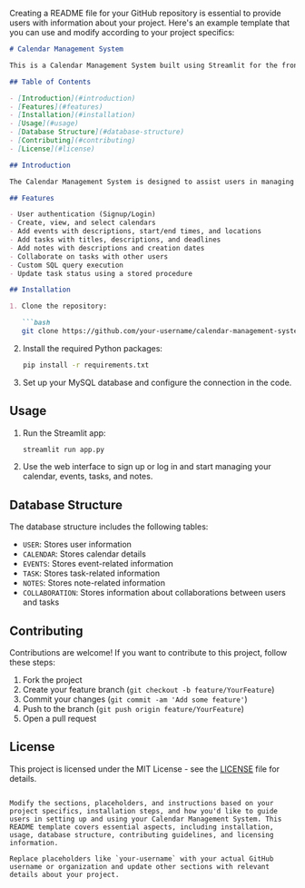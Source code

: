 Creating a README file for your GitHub repository is essential to provide users with information about your project. Here's an example template that you can use and modify according to your project specifics:

```markdown
# Calendar Management System

This is a Calendar Management System built using Streamlit for the frontend and MySQL for the backend database.

## Table of Contents

- [Introduction](#introduction)
- [Features](#features)
- [Installation](#installation)
- [Usage](#usage)
- [Database Structure](#database-structure)
- [Contributing](#contributing)
- [License](#license)

## Introduction

The Calendar Management System is designed to assist users in managing their calendars, events, tasks, and notes. It provides a user-friendly interface to add, view, and update events, tasks, and notes associated with different calendars.

## Features

- User authentication (Signup/Login)
- Create, view, and select calendars
- Add events with descriptions, start/end times, and locations
- Add tasks with titles, descriptions, and deadlines
- Add notes with descriptions and creation dates
- Collaborate on tasks with other users
- Custom SQL query execution
- Update task status using a stored procedure

## Installation

1. Clone the repository:

   ```bash
   git clone https://github.com/your-username/calendar-management-system.git
   ```

2. Install the required Python packages:

   ```bash
   pip install -r requirements.txt
   ```

3. Set up your MySQL database and configure the connection in the code.

## Usage

1. Run the Streamlit app:

   ```bash
   streamlit run app.py
   ```

2. Use the web interface to sign up or log in and start managing your calendar, events, tasks, and notes.

## Database Structure

The database structure includes the following tables:

- `USER`: Stores user information
- `CALENDAR`: Stores calendar details
- `EVENTS`: Stores event-related information
- `TASK`: Stores task-related information
- `NOTES`: Stores note-related information
- `COLLABORATION`: Stores information about collaborations between users and tasks

## Contributing

Contributions are welcome! If you want to contribute to this project, follow these steps:

1. Fork the project
2. Create your feature branch (`git checkout -b feature/YourFeature`)
3. Commit your changes (`git commit -am 'Add some feature'`)
4. Push to the branch (`git push origin feature/YourFeature`)
5. Open a pull request

## License

This project is licensed under the MIT License - see the [LICENSE](LICENSE) file for details.
```

Modify the sections, placeholders, and instructions based on your project specifics, installation steps, and how you'd like to guide users in setting up and using your Calendar Management System. This README template covers essential aspects, including installation, usage, database structure, contributing guidelines, and licensing information.

Replace placeholders like `your-username` with your actual GitHub username or organization and update other sections with relevant details about your project.
